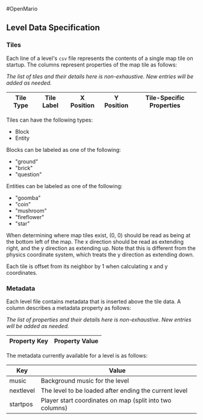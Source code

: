 #OpenMario

## Level Data Specification

### Tiles
Each line of a level's `csv` file represents the contents of a single map tile on startup.
The columns represent properties of the map tile as follows:

_The list of tiles and their details here is non-exhaustive. New entries will be added as needed._

| Tile Type | Tile Label | X Position | Y Position | Tile-Specific Properties |
| --- | --- | --- | --- | --- |

Tiles can have the following types:
* Block
* Entity

Blocks can be labeled as one of the following:
* "ground"
* "brick"
* "question"

Entities can be labeled as one of the following:
* "goomba"
* "coin"
* "mushroom"
* "fireflower"
* "star"

When determining where map tiles exist, (0, 0) should be read as being at the bottom left of the map.
The x direction should be read as extending right, and the y direction as extending up. Note that
this is different from the physics coordinate system, which treats the y direction as extending down.

Each tile is offset from its neighbor by 1 when calculating x and y coordinates.

### Metadata
Each level file contains metadata that is inserted above the tile data.
A column describes a metadata property as follows:

_The list of properties and their details here is non-exhaustive. New entries will be added as needed._

| Property Key | Property Value |
| --- | --- |

The metadata currently available for a level is as follows:

| Key | Value |
| --- | --- |
| music | Background music for the level |
| nextlevel | The level to be loaded after ending the current level |
| startpos | Player start coordinates on map (split into two columns) |

